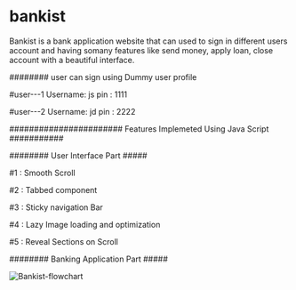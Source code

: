 # bankist


Bankist is a bank application website that can used to sign in different users account  and having somany features like send money, apply loan, close account with a beautiful interface.

######## user can sign using Dummy user profile

#user---1
Username: js
pin     : 1111

#user---2
Username: jd
pin     : 2222

#######################  Features Implemeted Using Java Script ###########

######## User Interface Part #####

#1 : Smooth Scroll

#2 : Tabbed component

#3 : Sticky navigation Bar

#4 : Lazy Image loading and optimization

#5 : Reveal Sections on Scroll

######## Banking Application Part #####


![Bankist-flowchart](https://user-images.githubusercontent.com/25036043/142923193-06e1362d-1edb-49e3-9351-f74b78b06ae0.png)
